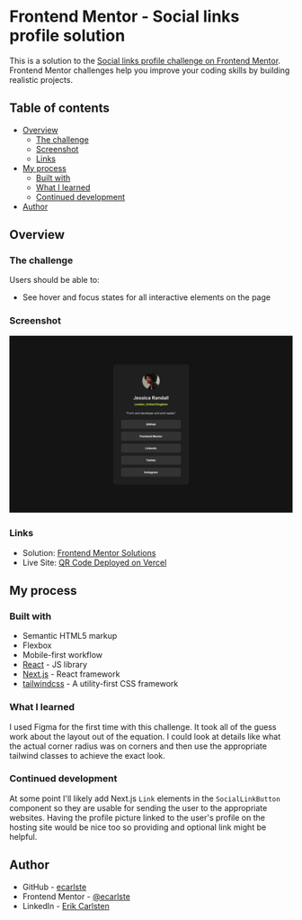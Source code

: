 # Frontend Mentor - Social links profile solution

This is a solution to the [Social links profile challenge on Frontend Mentor](https://www.frontendmentor.io/challenges/social-links-profile-UG32l9m6dQ). Frontend Mentor challenges help you improve your coding skills by building realistic projects.

## Table of contents

- [Overview](#overview)
  - [The challenge](#the-challenge)
  - [Screenshot](#screenshot)
  - [Links](#links)
- [My process](#my-process)
  - [Built with](#built-with)
  - [What I learned](#what-i-learned)
  - [Continued development](#continued-development)
- [Author](#author)

## Overview

### The challenge

Users should be able to:

- See hover and focus states for all interactive elements on the page

### Screenshot

![Screenshot of Social Links Profile Component](../../../public/images/social-links-profile-website-screenshot-desktop.png)

### Links

- Solution: [Frontend Mentor Solutions](https://www.frontendmentor.io/profile/ecarlste/solutions)
- Live Site: [QR Code Deployed on Vercel](https://learning-tailwind-inky.vercel.app/website-projects/social-links-profile)

## My process

### Built with

- Semantic HTML5 markup
- Flexbox
- Mobile-first workflow
- [React](https://reactjs.org/) - JS library
- [Next.js](https://nextjs.org/) - React framework
- [tailwindcss](https://tailwindcss.com/) - A utility-first CSS framework

### What I learned

I used Figma for the first time with this challenge. It took all of the guess work about the layout out of the equation. I could look at details like what the actual corner radius was on corners and then use the appropriate tailwind classes to achieve the exact look.

### Continued development

At some point I'll likely add Next.js `Link` elements in the `SocialLinkButton` component so they are usable for sending the user to the appropriate websites. Having the profile picture linked to the user's profile on the hosting site would be nice too so providing and optional link might be helpful.

## Author

- GitHub - [ecarlste](https://github.com/ecarlste)
- Frontend Mentor - [@ecarlste](https://www.frontendmentor.io/profile/ecarlste)
- LinkedIn - [Erik Carlsten](https://www.linkedin.com/in/erikcarlsten)
